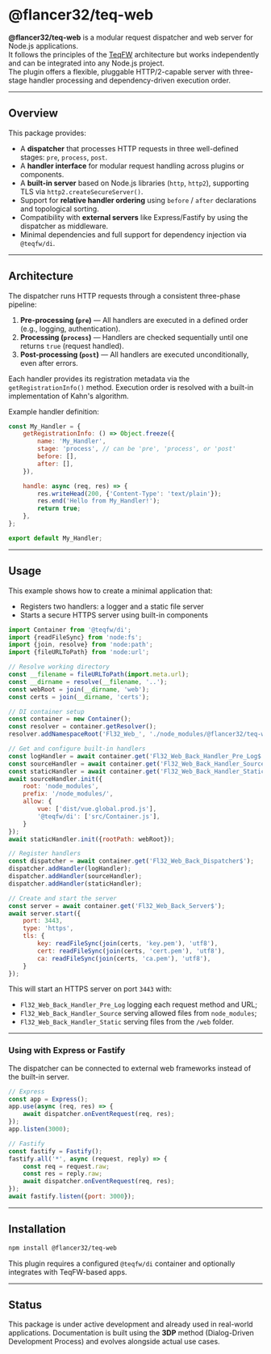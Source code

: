 # @flancer32/teq-web

**@flancer32/teq-web** is a modular request dispatcher and web server for Node.js applications.  
It follows the principles of the [TeqFW](https://github.com/flancer32/teqfw) architecture but works independently and
can be integrated into any Node.js project.  
The plugin offers a flexible, pluggable HTTP/2-capable server with three-stage handler processing and dependency-driven
execution order.

---

## Overview

This package provides:

- A **dispatcher** that processes HTTP requests in three well-defined stages: `pre`, `process`, `post`.
- A **handler interface** for modular request handling across plugins or components.
- A **built-in server** based on Node.js libraries (`http`, `http2`), supporting TLS via `http2.createSecureServer()`.
- Support for **relative handler ordering** using `before` / `after` declarations and topological sorting.
- Compatibility with **external servers** like Express/Fastify by using the dispatcher as middleware.
- Minimal dependencies and full support for dependency injection via `@teqfw/di`.

---

## Architecture

The dispatcher runs HTTP requests through a consistent three-phase pipeline:

1. **Pre-processing (`pre`)** — All handlers are executed in a defined order (e.g., logging, authentication).
2. **Processing (`process`)** — Handlers are checked sequentially until one returns `true` (request handled).
3. **Post-processing (`post`)** — All handlers are executed unconditionally, even after errors.

Each handler provides its registration metadata via the `getRegistrationInfo()` method. Execution order is resolved with
a built-in implementation of Kahn's algorithm.

Example handler definition:

```js
const My_Handler = {
    getRegistrationInfo: () => Object.freeze({
        name: 'My_Handler',
        stage: 'process', // can be 'pre', 'process', or 'post'
        before: [],
        after: [],
    }),

    handle: async (req, res) => {
        res.writeHead(200, {'Content-Type': 'text/plain'});
        res.end('Hello from My_Handler!');
        return true;
    },
};

export default My_Handler;
````

---

## Usage

This example shows how to create a minimal application that:

* Registers two handlers: a logger and a static file server
* Starts a secure HTTPS server using built-in components

```js
import Container from '@teqfw/di';
import {readFileSync} from 'node:fs';
import {join, resolve} from 'node:path';
import {fileURLToPath} from 'node:url';

// Resolve working directory
const __filename = fileURLToPath(import.meta.url);
const __dirname = resolve(__filename, '..');
const webRoot = join(__dirname, 'web');
const certs = join(__dirname, 'certs');

// DI container setup
const container = new Container();
const resolver = container.getResolver();
resolver.addNamespaceRoot('Fl32_Web_', './node_modules/@flancer32/teq-web/src');

// Get and configure built-in handlers
const logHandler = await container.get('Fl32_Web_Back_Handler_Pre_Log$');
const sourceHandler = await container.get('Fl32_Web_Back_Handler_Source$');
const staticHandler = await container.get('Fl32_Web_Back_Handler_Static$');
await sourceHandler.init({
    root: 'node_modules',
    prefix: '/node_modules/',
    allow: {
        vue: ['dist/vue.global.prod.js'],
        '@teqfw/di': ['src/Container.js'],
    }
});
await staticHandler.init({rootPath: webRoot});

// Register handlers
const dispatcher = await container.get('Fl32_Web_Back_Dispatcher$');
dispatcher.addHandler(logHandler);
dispatcher.addHandler(sourceHandler);
dispatcher.addHandler(staticHandler);

// Create and start the server
const server = await container.get('Fl32_Web_Back_Server$');
await server.start({
    port: 3443,
    type: 'https',
    tls: {
        key: readFileSync(join(certs, 'key.pem'), 'utf8'),
        cert: readFileSync(join(certs, 'cert.pem'), 'utf8'),
        ca: readFileSync(join(certs, 'ca.pem'), 'utf8'),
    }
});
```

This will start an HTTPS server on port `3443` with:

* `Fl32_Web_Back_Handler_Pre_Log` logging each request method and URL;
* `Fl32_Web_Back_Handler_Source` serving allowed files from `node_modules`;
* `Fl32_Web_Back_Handler_Static` serving files from the `/web` folder.

---

### Using with Express or Fastify

The dispatcher can be connected to external web frameworks instead of the built-in server.

```js
// Express
const app = Express();
app.use(async (req, res) => {
    await dispatcher.onEventRequest(req, res);
});
app.listen(3000);

// Fastify
const fastify = Fastify();
fastify.all('*', async (request, reply) => {
    const req = request.raw;
    const res = reply.raw;
    await dispatcher.onEventRequest(req, res);
});
await fastify.listen({port: 3000});
```

---

## Installation

```bash
npm install @flancer32/teq-web
```

This plugin requires a configured `@teqfw/di` container and optionally integrates with TeqFW-based apps.

---

## Status

This package is under active development and already used in real-world applications. Documentation is built using the
**3DP** method (Dialog-Driven Development Process) and evolves alongside actual use cases.
